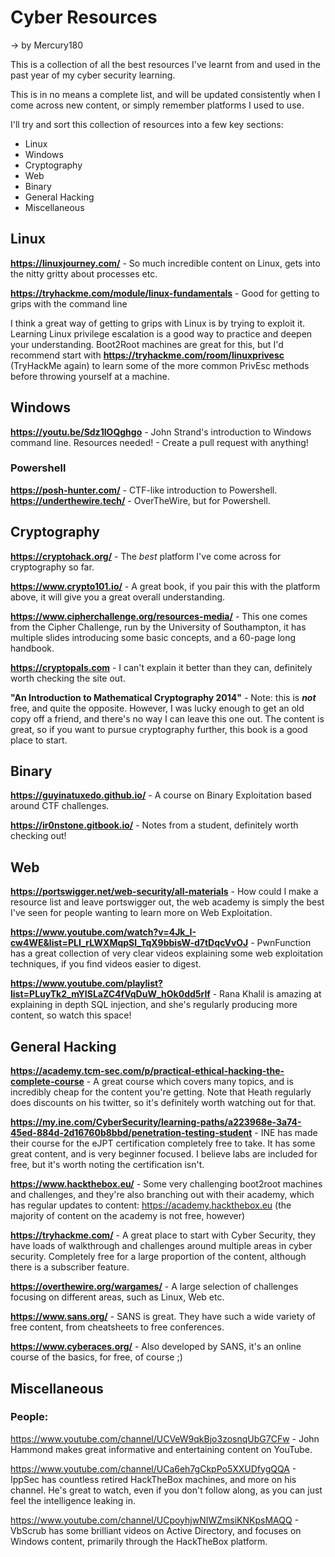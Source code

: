 # Cyber Resources
-> by Mercury180


This is a collection of all the best resources I've learnt from and used in the past year of my cyber security learning. 

This is in no means a complete list, and will be updated consistently when I come across new content, or simply remember platforms I used to use. 

I'll try and sort this collection of resources into a few key sections:
- Linux
- Windows
- Cryptography
- Web 
- Binary
- General Hacking
- Miscellaneous


## Linux
**https://linuxjourney.com/** - So much incredible content on Linux, gets into the nitty gritty about processes etc.

**https://tryhackme.com/module/linux-fundamentals** - Good for getting to grips with the command line

I think a great way of getting to grips with Linux is by trying to exploit it. Learning Linux privilege escalation is a good way to practice and deepen your understanding. Boot2Root machines are great for this, but I'd recommend start with **https://tryhackme.com/room/linuxprivesc** (TryHackMe again) to learn some of the more common PrivEsc methods before throwing yourself at a machine. 




## Windows

**https://youtu.be/Sdz1IOQghgo** - John Strand's introduction to Windows command line.
Resources needed! - Create a pull request with anything!


### Powershell
**https://posh-hunter.com/** - CTF-like introduction to Powershell.
**https://underthewire.tech/** - OverTheWire, but for Powershell.




## Cryptography
**https://cryptohack.org/** - The *best* platform I've come across for cryptography so far.

**https://www.crypto101.io/** - A great book, if you pair this with the platform above, it will give you a great overall understanding.

**https://www.cipherchallenge.org/resources-media/** - This one comes from the Cipher Challenge, run by the University of Southampton, it has multiple slides introducing some basic concepts, and a 60-page long handbook.

**https://cryptopals.com** - I can't explain it better than they can, definitely worth checking the site out.

**"An Introduction to Mathematical Cryptography 2014"** - Note: this is ***not*** free, and quite the opposite. However, I was lucky enough to get an old copy off a friend, and there's no way I can leave this one out. The content is great, so if you want to pursue cryptography further, this book is a good place to start. 




## Binary
**https://guyinatuxedo.github.io/** - A course on Binary Exploitation based around CTF challenges. 

**https://ir0nstone.gitbook.io/** - Notes from a student, definitely worth checking out!




## Web
**https://portswigger.net/web-security/all-materials** - How could I make a resource list and leave portswigger out, the web academy is simply the best I've seen for people wanting to learn more on Web Exploitation.

**https://www.youtube.com/watch?v=4Jk_I-cw4WE&list=PLI_rLWXMqpSl_TqX9bbisW-d7tDqcVvOJ** - PwnFunction has a great collection of very clear videos explaining some web exploitation techniques, if you find videos easier to digest.

**https://www.youtube.com/playlist?list=PLuyTk2_mYISLaZC4fVqDuW_hOk0dd5rlf** - Rana Khalil is amazing at explaining in depth SQL injection, and she's regularly producing more content, so watch this space!



## General Hacking
**https://academy.tcm-sec.com/p/practical-ethical-hacking-the-complete-course** - A great course which covers many topics, and is incredibly cheap for the content you're getting. Note that Heath regularly does discounts on his twitter, so it's definitely worth watching out for that.

**https://my.ine.com/CyberSecurity/learning-paths/a223968e-3a74-45ed-884d-2d16760b8bbd/penetration-testing-student** - INE has made their course for the eJPT certification completely free to take. It has some great content, and is very beginner focused. I believe labs are included for free, but it's worth noting the certification isn't.

**https://www.hackthebox.eu/** - Some very challenging boot2root machines and challenges, and they're also branching out with their academy, which has regular updates to content: https://academy.hackthebox.eu (the majority of content on the academy is not free, however)

**https://tryhackme.com/** - A great place to start with Cyber Security, they have loads of walkthrough and challenges around multiple areas in cyber security. Completely free for a large proportion of the content, although there is a subscriber feature. 

**https://overthewire.org/wargames/** - A large selection of challenges focusing on different areas, such as Linux, Web etc.

**https://www.sans.org/** - SANS is great. They have such a wide variety of free content, from cheatsheets to free conferences. 

**https://www.cyberaces.org/** - Also developed by SANS, it's an online course of the basics, for free, of course ;)



## Miscellaneous

### People:
https://www.youtube.com/channel/UCVeW9qkBjo3zosnqUbG7CFw - John Hammond makes great informative and entertaining content on YouTube.

https://www.youtube.com/channel/UCa6eh7gCkpPo5XXUDfygQQA - IppSec has countless retired HackTheBox machines, and more on his channel. He's great to watch, even if you don't follow along, as you can just feel the intelligence leaking in. 

https://www.youtube.com/channel/UCpoyhjwNIWZmsiKNKpsMAQQ - VbScrub has some brilliant videos on Active Directory, and focuses on Windows content, primarily through the HackTheBox platform. 